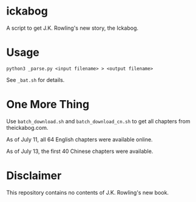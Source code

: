 # ickabog
A script to get J.K. Rowling's new story, the Ickabog.

# Usage
```python3 _parse.py <input filename> > <output filename>```

See `_bat.sh` for details.

# One More Thing

Use `batch_download.sh` and `batch_download_cn.sh` to get all chapters from theickabog.com.

As of July 11, all 64 English chapters were available online.

As of July 13, the first 40 Chinese chapters were available.

# Disclaimer

This repository contains no contents of J.K. Rowling's new book.
